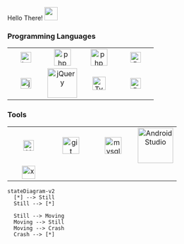Hello There! <img src="https://media.giphy.com/media/WUlplcMpOCEmTGBtBW/giphy.gif" width="30">

### Programming Languages

<table>
    <tbody>
        <tr>
            <td width="25%" align="center" style="border-top: none; border-bottom: none;">
                <a target="_blank" href="https://laravel.com/">
                    <img src="https://cdn.svgporn.com/logos/laravel.svg" alt="Laravel" width="24">
                </a>
            </td>
            <td width="25%" align="center" style="border-top: none; border-bottom: none;">
                <a target="_blank" href="https://www.php.net/">
                    <img src="https://cdn.svgporn.com/logos/php.svg" alt="php" width="38">
                </a>
            </td>
            <td width="25%" align="center" style="border-top: none; border-bottom: none;">
                <a target="_blank" href="https://cakephp.org/">
                    <img src="https://cdn.svgporn.com/logos/cakephp.svg" alt="php" width="38">
                </a>
            </td>
            <td width="25%" align="center" style="border-top: none; border-bottom: none;">
                <a target="_blank" href="https://getbootstrap.com/">
                    <img src="https://cdn.svgporn.com/logos/bootstrap.svg" alt="Bootstrap" width="24">
                </a>
            </td>
        </tr>
        <tr>
            <td width="25%" align="center" style="border-top: none; border-bottom: none;">
                <a target="_blank" href="https://www.javascript.com/">
                    <img src="https://cdn.svgporn.com/logos/javascript.svg" alt="javascript" width="24">
                </a>
            </td>
            <td width="25%" align="center" style="border-top: none; border-bottom: none;">
                <a target="_blank" href="https://jquery.com/">
                    <img src="https://cdn.svgporn.com/logos/jquery.svg" alt="jQuery" width="67">
                </a>
            </td>
            <td width="25%" align="center" style="border-top: none; border-bottom: none;">
                <a target="_blank" href="https://www.typescriptlang.org/">
                    <img src="https://cdn.svgporn.com/logos/typescript-icon.svg" alt="Typescript" width="30">
                </a>
            </td>
            <td width="25%" align="center" style="border-top: none; border-bottom: none;">
                <a target="_blank" href="https://reactjs.org/">
                    <img src="https://cdn.svgporn.com/logos/react.svg" alt="Bootstrap" width="24">
                </a>
            </td>
        </tr>
    </tbody>
</table>

### Tools

<table>
    <tbody>
        <tr>
            <td width="25%" align="center" style="border-top: none; border-bottom: none;">
                <a target="_blank" href="https://code.visualstudio.com/">
                    <img src="https://cdn.svgporn.com/logos/visual-studio-code.svg" alt="VS Code" width="24">
                </a>
            </td>
            <td width="25%" align="center" style="border-top: none; border-bottom: none;">
                <a target="_blank" href="https://git-scm.com/">
                    <img src="https://cdn.svgporn.com/logos/git-icon.svg" alt="git" width="38">
                </a>
            </td>
            <td width="25%" align="center" style="border-top: none; border-bottom: none;">
                <a target="_blank" href="https://www.mysql.com/">
                    <img src="https://cdn.svgporn.com/logos/mysql.svg" alt="mysql" width="38">
                </a>
            </td>
            <td width="25%" align="center" style="border-top: none; border-bottom: none;">
                <a target="_blank" href="https://developer.android.com/">
                    <img src="https://cdn.svgporn.com/logos/android.svg" alt="Android Studio" width="80">
                </a>
            </td>
        </tr>
        <tr>
            <td width="25%" align="center" style="border-top: none; border-bottom: none;">
                <a target="_blank" href="https://developer.apple.com/xcode/">
                    <img src="https://cdn.svgporn.com/logos/apple-app-store.svg" alt="xcode" width="30">
                </a>
            </td>
            <td width="25%" align="center" style="border-top: none; border-bottom: none;">
                <a></a>
            </td>
            <td width="25%" align="center" style="border-top: none; border-bottom: none;">
                <a></a>
            </td>
            <td width="25%" align="center" style="border-top: none; border-bottom: none;">
                <a></a>
            </td>
        </tr>
    </tbody>
</table>


```mermaid
stateDiagram-v2
  [*] --> Still
  Still --> [*]
  
  Still --> Moving
  Moving --> Still
  Moving --> Crash
  Crash --> [*]
```
